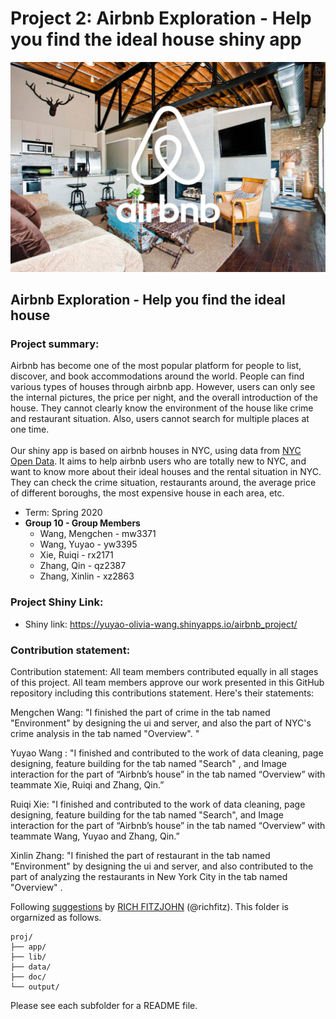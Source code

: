 # Project 2: Airbnb Exploration - Help you find the ideal house shiny app

![screenshot](doc/figs/airbnb.jpg)

## Airbnb Exploration - Help you find the ideal house


### Project summary:
Airbnb has become one of the most popular platform for people to list, discover, and book accommodations around the world. People can find various types of houses through airbnb app. However, users can only see the internal pictures, the price per night, and the overall introduction of the house. They cannot clearly know the environment of the house like crime and restaurant situation. Also, users cannot search for multiple places at one time. 
</br>
</br>Our shiny app is based on airbnb houses in NYC, using data from [NYC Open Data](https://opendata.cityofnewyork.us/). It aims to help airbnb users who are totally new to NYC, and want to know more about their ideal houses and the rental situation in NYC. They can check the crime situation, restaurants around, the average price of different boroughs, the most expensive house in each area, etc.

+ Term: Spring 2020
+ **Group 10 - Group Members**
	+ Wang, Mengchen - mw3371
	+ Wang, Yuyao - yw3395
	+ Xie, Ruiqi - rx2171
	+ Zhang, Qin - qz2387
	+ Zhang, Xinlin - xz2863


### Project Shiny Link:
+ Shiny link: https://yuyao-olivia-wang.shinyapps.io/airbnb_project/



### Contribution statement: 
Contribution statement: All team members contributed equally in all stages of this project. All team members approve our work presented in this GitHub repository including this contributions statement. Here's their statements:

Mengchen Wang: "I finished the part of crime in the tab named "Environment" by designing the ui and server, and also the part of NYC's crime analysis in the tab named "Overview". "

Yuyao Wang : "I finished and contributed to the work of data cleaning, page designing, feature building for the tab named "Search" , and Image interaction for the part of “Airbnb’s house” in the tab named “Overview” with teammate Xie, Ruiqi and Zhang, Qin.”

Ruiqi Xie: "I finished and contributed to the work of data cleaning, page designing,  feature building for the tab named "Search", and Image interaction for the part of “Airbnb’s house” in the tab named “Overview”  with teammate Wang, Yuyao and Zhang, Qin.”


Xinlin Zhang: "I finished the part of restaurant in the tab named "Environment" by designing the ui and server, and also contributed to the part of analyzing the restaurants in New York City in the tab named "Overview" .


Following [suggestions](http://nicercode.github.io/blog/2013-04-05-projects/) by [RICH FITZJOHN](http://nicercode.github.io/about/#Team) (@richfitz). This folder is orgarnized as follows.

```
proj/
├── app/
├── lib/
├── data/
├── doc/
└── output/
```

Please see each subfolder for a README file.

